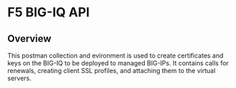 # F5 BIG-IQ API

## Overview

This postman collection and evironment is used to create certificates and keys on the BIG-IQ to be deployed to managed BIG-IPs. It contains calls for renewals, creating client SSL profiles, and attaching them to the virtual servers.

